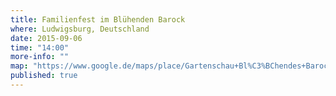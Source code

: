 ```yaml
---
title: Familienfest im Blühenden Barock 
where: Ludwigsburg, Deutschland
date: 2015-09-06
time: "14:00"
more-info: ""
map: "https://www.google.de/maps/place/Gartenschau+Bl%C3%BChendes+Barock/@48.89946,9.19805,16z/data=!4m2!3m1!1s0x4799d1953628c057:0x2431c143a0d85232"
published: true
---
```

